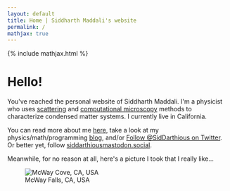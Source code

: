 ```yaml
---
layout: default
title: Home | Siddharth Maddali's website
permalink: /
mathjax: true
---
```

{% include mathjax.html %}

# Hello! 

You've reached the personal website of Siddharth Maddali. <!--<a href="https://en-audio.howtopronounce.com/15917869735ee0bdddbdb33.mp3">&#128266;</a> <a href="https://en-audio.howtopronounce.com/1652530342627f9ca6a32a8.mp3">&#128266;</a>-->
I'm a physicist who uses <a href="https://en.wikipedia.org/wiki/Scattering">scattering</a> and <a href="https://en.wikipedia.org/wiki/Computational_microscopy">computational microscopy</a> methods to characterize condensed matter systems. I currently live in California.

You can read more about me <a href="{{ site.url }}/about">here</a>, take a look at my physics/math/programming <a href="{{ site.url }}/blog">blog</a>, and/or <a href="https://twitter.com/SidDarthious?ref_src=twsrc%5Etfw" class="twitter-follow-button" data-show-count="false">Follow @SidDarthious on Twitter</a><script async src="https://platform.twitter.com/widgets.js" charset="utf-8"></script>. 
Or better yet, follow <a href="https://mastodon.social/@Siddarthious" class="mstdn">siddarthious<span>mastodon.social</span></a>.

Meanwhile, for no reason at all, here's a picture I took that I really like...

<!-- <table class="image" align="center">
<tr><td text-align="center">
<img class="filled-width" src="{{ site.url }}/images/titleBanner.jpg">
</td></tr>
<tr><td class="caption" align="center">McWay Cove Falls and Cove, Pacific Highway 1, California, USA</td></tr>
</table> -->

<figure class="responsive-figure">
    <img class="filled-width" src="{{ site.url }}/images/titleBanner.jpg" alt="McWay Cove, CA, USA">
    <figcaption>McWay Falls, CA, USA</figcaption>
</figure>
